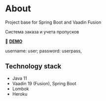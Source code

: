 # About

Project base for Spring Boot and Vaadin Fusion

Система заказа и учета пропусков

:link: [**DEMO**](https://reactpass.herokuapp.com/)

username: user;
password: userpass, 

## Technology stack
- Java 11
- Vaadin 19 (Fusion), Spring Boot
- Lombok
- Heroku